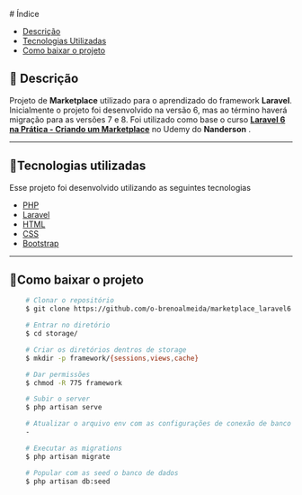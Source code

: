 ﻿﻿# Índice
- [Descrição](#descricao)  
- [Tecnologias Utilizadas ](#tecnologias-utilizadas)
- [Como baixar o projeto  ](#como-baixar-o-projeto)

## 🔖 Descrição

Projeto de **Marketplace** utilizado para o aprendizado do framework **Laravel**. Inicialmente o projeto foi desenvolvido na versão 6, mas ao término haverá migração para as versões 7 e 8. Foi utilizado como base o curso [**Laravel 6 na Prática - Criando um Marketplace**](https://www.udemy.com/course/laravel-6-na-pratica) no Udemy do **Nanderson** .

---

## 🚀Tecnologias utilizadas

Esse projeto foi desenvolvido utilizando as seguintes tecnologias

- [PHP](https://https://https://www.php.net/)  
- [Laravel](https://laravel.com/)
- [HTML](https://www.w3schools.com/html/)
- [CSS](https://www.w3schools.com/css/default.asp)
- [Bootstrap](https://getbootstrap.com/)

---

## 📂Como baixar o projeto

```bash
    # Clonar o repositório
    $ git clone https://github.com/o-brenoalmeida/marketplace_laravel6.git

    # Entrar no diretório
    $ cd storage/

    # Criar os diretórios dentros de storage
    $ mkdir -p framework/{sessions,views,cache}

    # Dar permissões
    $ chmod -R 775 framework

    # Subir o server
    $ php artisan serve

    # Atualizar o arquivo env com as configurações de conexão de banco de dados
    -

    # Executar as migrations
    $ php artisan migrate

    # Popular com as seed o banco de dados
    $ php artisan db:seed

```